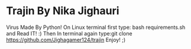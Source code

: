 # Trajin By Nika Jighauri
Virus Made By Python!
On Linux terminal first type: bash requirements.sh and Read IT! :)
Then In terminal again type:git clone https://github.com/Jighagamer124/trajin
Enjoy! ;)
